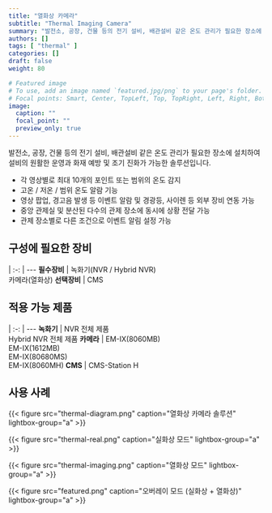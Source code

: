 ```yaml
---
title: "열화상 카메라"
subtitle: "Thermal Imaging Camera"
summary: "발전소, 공장, 건물 등의 전기 설비, 배관설비 같은 온도 관리가 필요한 장소에 설치하여 설비의 원활한 운영과 화재 예방 및 조기 진화가 가능한 솔루션입니다."
authors: []
tags: [ "thermal" ]
categories: []
draft: false
weight: 80

# Featured image
# To use, add an image named `featured.jpg/png` to your page's folder.
# Focal points: Smart, Center, TopLeft, Top, TopRight, Left, Right, BottomLeft, Bottom, BottomRight.
image:
  caption: ""
  focal_point: ""
  preview_only: true
---
```


발전소, 공장, 건물 등의 전기 설비, 배관설비 같은 온도 관리가 필요한 장소에 설치하여 설비의 원활한 운영과 화재 예방 및 조기 진화가 가능한 솔루션입니다.

- 각 영상별로 최대 10개의 포인트 또는 범위의 온도 감지
- 고온 / 저온 / 범위 온도 알람 기능
- 영상 팝업, 경고음 발생 등 이벤트 알람 및 경광등, 사이렌 등 외부 장비 연동 가능
- 중앙 관제실 및 분산된 다수의 관제 장소에 동시에 상황 전달 가능
- 관제 장소별로 다른 조건으로 이벤트 알림 설정 가능

<div class="container">
<div class="row">
<div class="col-12 col-sm-6 pl-0">

## 구성에 필요한 장비

|
:-: | ---
**필수장비** | 녹화기(NVR / Hybrid NVR)<br>카메라(열화상)
**선택장비** | CMS

</div>
<div class="col-12 col-sm-6 pl-0">

## 적용 가능 제품

|
:-: | ---
**녹화기** | NVR 전체 제품<br>Hybrid NVR 전체 제품
**카메라** | EM-IX(8060MB)<br>EM-IX(1612MB)<br>EM-IX(80680MS)<br>EM-IX(8060MH)
**CMS** | CMS-Station H

</div>
</div>
</div>

## 사용 사례

{{< figure src="thermal-diagram.png" caption="열화상 카메라 솔루션" lightbox-group="a" >}}

<div class="container">
<div class="row">
<div class="col-12 col-sm-4">

{{< figure src="thermal-real.png" caption="실화상 모드" lightbox-group="a" >}}

</div>
<div class="col-12 col-sm-4">

{{< figure src="thermal-imaging.png" caption="열화상 모드" lightbox-group="a" >}}

</div>
<div class="col-12 col-sm-4">

{{< figure src="featured.png" caption="오버레이 모드 (실화상 + 열화상)" lightbox-group="a" >}}

</div>
</div>
</div>
